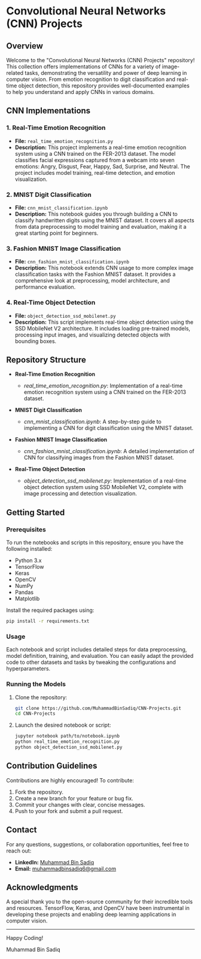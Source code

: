 # Convolutional Neural Networks (CNN) Projects

## Overview
Welcome to the "Convolutional Neural Networks (CNN) Projects" repository! This collection offers implementations of CNNs for a variety of image-related tasks, demonstrating the versatility and power of deep learning in computer vision. From emotion recognition to digit classification and real-time object detection, this repository provides well-documented examples to help you understand and apply CNNs in various domains.

## CNN Implementations

### 1. Real-Time Emotion Recognition
- **File:** `real_time_emotion_recognition.py`
- **Description:** This project implements a real-time emotion recognition system using a CNN trained on the FER-2013 dataset. The model classifies facial expressions captured from a webcam into seven emotions: Angry, Disgust, Fear, Happy, Sad, Surprise, and Neutral. The project includes model training, real-time detection, and emotion visualization.

### 2. MNIST Digit Classification
- **File:** `cnn_mnist_classification.ipynb`
- **Description:** This notebook guides you through building a CNN to classify handwritten digits using the MNIST dataset. It covers all aspects from data preprocessing to model training and evaluation, making it a great starting point for beginners.

### 3. Fashion MNIST Image Classification
- **File:** `cnn_fashion_mnist_classification.ipynb`
- **Description:** This notebook extends CNN usage to more complex image classification tasks with the Fashion MNIST dataset. It provides a comprehensive look at preprocessing, model architecture, and performance evaluation.

### 4. Real-Time Object Detection
- **File:** `object_detection_ssd_mobilenet.py`
- **Description:** This script implements real-time object detection using the SSD MobileNet V2 architecture. It includes loading pre-trained models, processing input images, and visualizing detected objects with bounding boxes.

## Repository Structure

- **Real-Time Emotion Recognition**
  - *real_time_emotion_recognition.py*: Implementation of a real-time emotion recognition system using a CNN trained on the FER-2013 dataset.

- **MNIST Digit Classification**
  - *cnn_mnist_classification.ipynb*: A step-by-step guide to implementing a CNN for digit classification using the MNIST dataset.
  
- **Fashion MNIST Image Classification**
  - *cnn_fashion_mnist_classification.ipynb*: A detailed implementation of CNN for classifying images from the Fashion MNIST dataset.

- **Real-Time Object Detection**
  - *object_detection_ssd_mobilenet.py*: Implementation of a real-time object detection system using SSD MobileNet V2, complete with image processing and detection visualization.

## Getting Started

### Prerequisites
To run the notebooks and scripts in this repository, ensure you have the following installed:
- Python 3.x
- TensorFlow
- Keras
- OpenCV
- NumPy
- Pandas
- Matplotlib

Install the required packages using:
```bash
pip install -r requirements.txt
```

### Usage
Each notebook and script includes detailed steps for data preprocessing, model definition, training, and evaluation. You can easily adapt the provided code to other datasets and tasks by tweaking the configurations and hyperparameters.

### Running the Models
1. Clone the repository:
    ```bash
    git clone https://github.com/MuhammadBinSadiq/CNN-Projects.git
    cd CNN-Projects
    ```

2. Launch the desired notebook or script:
    ```bash
    jupyter notebook path/to/notebook.ipynb
    python real_time_emotion_recognition.py
    python object_detection_ssd_mobilenet.py
    ```

## Contribution Guidelines
Contributions are highly encouraged! To contribute:
1. Fork the repository.
2. Create a new branch for your feature or bug fix.
3. Commit your changes with clear, concise messages.
4. Push to your fork and submit a pull request.

## Contact

For any questions, suggestions, or collaboration opportunities, feel free to reach out:

* **LinkedIn:** [Muhammad Bin Sadiq](https://www.linkedin.com/in/iammuhammadbinsadiq/)
* **Email:** muhammadbinsadiq6@gmail.com

## Acknowledgments
A special thank you to the open-source community for their incredible tools and resources. TensorFlow, Keras, and OpenCV have been instrumental in developing these projects and enabling deep learning applications in computer vision.

---

Happy Coding!

Muhammad Bin Sadiq
